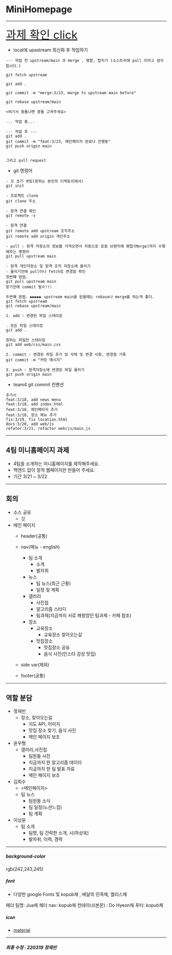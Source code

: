 # MiniHomepage

---

<a href="#bottom" style= " font-size:35px">과제 확인 click</a>

- local에 upastream 최신화 후 작업하기
```
--- 작업 전 upstream/main 과 merge , 병합, 합치기 (소스트리에 pull 이라고 생각합시다.)

git fetch upstream

git add .

git commit -m "merge:3/23, merge to upstream main before"

git rebase upstream/main

<여기서 충돌나면 충돌 고쳐주세요>

... 작업 중...

--- 작업 후 ---
git add . 
git commit -m "feat:3/23, 메인페이지 완료나 진행중"
git push origin main


그리고 pull request

```

- git 명령어 
```
- 깃 초기 셋팅(원하는 본인의 디렉토리에서)
git init

- 프로젝트 clone
git clone 주소

- 원격 연결 확인
git remote -v

- 원격 연결
git remote add upstream 조직주소
git remote add origin 개인주소

- pull : 원격 저장소의 정보를 가져오면서 자동으로 로컬 브랜치에 병합(Merge)까지 수행해주는 명령어 
git pull upstream main

- 원격 개인저장소 및 원격 조직 저장소에 올리기
- 올리기전에 pull이나 fetch로 변경점 확인
첫번째 방법. 
git pull upstream main
받기전에 commit 필수!!!

두번째 방법. ▶▶▶▶▶ upstream main을 받을때는 rebase나 merge를 하는게 좋다.
git fetch upstream
git rebase upstream/main

1. add : 변경된 파일 스테이징

. 모든 파일 스테이징
git add .

원하는 파일만 스테이징
git add web/css/main.css

2. commit : 변경된 파일 추가 및 삭제 및 변경 사항, 변경점 기록 
git commit -m "커밋 메시지"

3. push : 원격저장소에 변경된 파일 올리기
git push origin main
```
- team4 git commit 컨벤션
```
추가시
feat:3/18, add news menu 
feat:3/18, add index.html  
feat:3/18, 메인페이지 추가
feat:3/18, 장소 메뉴 추가
fix:3/19, fix location.html
docs:3/20, add web/js
refator:3/21, refactor web/js/main.js
```
---
## 4팀 미니홈페이지 과제

<a id="bottom"></a>
- 4팀을 소개하는 미니홈페이지를 제작해주세요.
- 백엔드 없이 정적 웹페이지만 만들어 주세요.
- 기간 3/21 ~ 3/22
---
## 회의

- 소스 공유
  - 깃
- 메인 페이지
  - header(공통)
  
  - nav(메뉴 - english)
    - 팀 소개
      - 소개
      - 발자취
    - 뉴스
      - 팀 뉴스(최근 근황)
      - 일정 및 계획
    - 갤러리
      - 사진첩 
      - 알고리즘 스터디
      - 팀과제(지금까지 서로 해왔었던 팀과제 - 카페 참조)
    - 장소
      - 교육장소
        - 교육장소 찾아오는길   
      - 맛집장소
        - 맛집장소 공유
        - 음식 사진(인스타 감성 맛집)
      
  - side var(제외)
  - footer(공통)
    
--- 
## 역할 분담
- 정재빈
  - 장소, 찾아오는길 
    - 지도 API, 이미지
    - 맛집 장소 찾기, 음식 사진 
    - 메인 페이지 보조
- 윤우형
  - 갤러리,사진첩
    - 팀원들 사진 
    - 지금까지 한 알고리즘 데이터  
    - 지금까지 한 팀 발표 자료
    - 메인 페이지 보조
- 김희수
  - <메인페이지>
  - 팀 뉴스
    - 팀원들 소식
    - 팀 일정(노션느낌)
    - 팀 계획
- 이상윤
  - 팀 소개
    - 팀명, 팀 간략한 소개, 시(하상욱)
    - 발자취, 이력, 경력
---
##### background-color
rgb(242,243,245)
##### font
- 다양한 google Fonts 및 kopub체 , 배달의 민족체, 엘리스체

헤더 팀명: Jua체 
헤더 nav: kopub체
컨테이너(본문) : Do Hyeon체
푸터: kopub체
##### icon
- [material](https://material.io/search.html?q=filled)

<hr>

##### 최종 수정 : 220319 정재빈 
